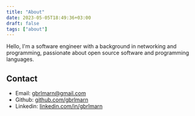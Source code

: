 ```yaml
---
title: "About"
date: 2023-05-05T18:49:36+03:00
draft: false
tags: ["about"]
---
```


Hello, I'm a software engineer with a background in networking and programming,
passionate about open source software and programming languages.
## Contact
- Email: [gbrlmarn@gmail.com](mailto:gbrlmarn@gmail.com)
- Github: [github.com/gbrlmarn](https://github.com/gbrlmarn)
- Linkedin: [linkedin.com/in/gbrlmarn](https://linkedin.com/in/gbrlmarn)
